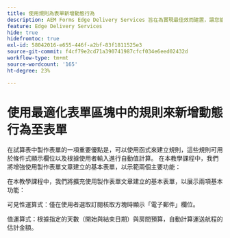 ```yaml
---
title: 使用規則為表單新增動態行為
description: AEM Forms Edge Delivery Services 旨在為實現最佳效而建置，讓您能夠暢想簡化資料收集和使用者參與的未來。使用規則為表單新增動態行為
feature: Edge Delivery Services
hide: true
hidefromtoc: true
exl-id: 58042016-e655-446f-a2bf-83f1811525e3
source-git-commit: f4cf79e2cd71a390741987cfcf034e6eed02432d
workflow-type: tm+mt
source-wordcount: '165'
ht-degree: 23%

---
```


# 使用最適化表單區塊中的規則來新增動態行為至表單

在試算表中製作表單的一項重要優點是，可以使用函式來建立規則，這些規則可用於條件式顯示欄位以及根據使用者輸入進行自動值計算。 在本教學課程中，我們將增強使用製作表單文章建立的基本表單，以示範兩個主要功能：

在本教學課程中，我們將擴充使用製作表單文章建立的基本表單，以展示兩項基本功能：

可見性運算式：僅在使用者選取訂閱核取方塊時顯示「電子郵件」欄位。

值運算式：根據指定的天數（開始與結束日期）與房間預算，自動計算運送航程的估計金額。




